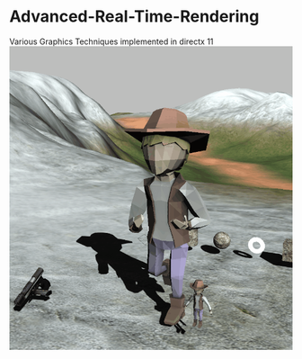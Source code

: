 # Advanced-Real-Time-Rendering
Various Graphics Techniques implemented in directx 11 
![](Images/Skeletal%20Animation.gif)
